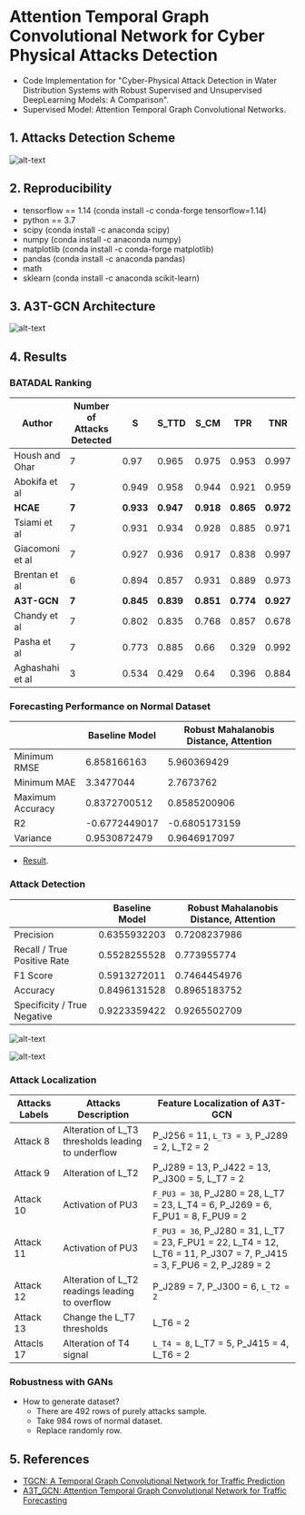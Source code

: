 # Attention Temporal Graph Convolutional Network for Cyber Physical Attacks Detection
- Code Implementation for "Cyber-Physical Attack Detection in Water Distribution Systems with Robust Supervised and Unsupervised DeepLearning Models: A Comparison".
- Supervised Model: Attention Temporal Graph Convolutional Networks.

## 1. Attacks Detection Scheme

![alt-text](https://github.com/mnguyen0226/xtgcn_wds_cps/blob/main/docs/imgs/framework/attack_detection_scheme.png)

## 2. Reproducibility

- tensorflow == 1.14 (conda install -c conda-forge tensorflow=1.14)
- python == 3.7 
- scipy (conda install -c anaconda scipy)
- numpy (conda install -c anaconda numpy)
- matplotlib (conda install -c conda-forge matplotlib)
- pandas (conda install -c anaconda pandas)
- math
- sklearn (conda install -c anaconda scikit-learn)

## 3. A3T-GCN Architecture

![alt-text](https://github.com/mnguyen0226/atgcn_cps/blob/main/docs/imgs/a3t_gcn/a3t_gcn.png)

## 4. Results

### BATADAL Ranking

| Author      | Number of Attacks Detected | S      | S_TTD | S_CM      | TPR | TNR      | 
| ----------- | ----------- | ----------- | ----------- | ----------- | ----------- | ----------- | 
| Housh and Ohar      | 7 | 0.97      | 0.965 | 0.975      | 0.953 | 0.997      | 
| Abokifa et al      | 7 | 0.949      | 0.958 | 0.944      | 0.921 | 0.959      | 
| **HCAE**      | **7** | **0.933**      | **0.947** | **0.918**      | **0.865** | **0.972**     | 
| Tsiami et al      | 7 | 0.931      | 0.934 | 0.928      | 0.885 | 0.971      | 
| Giacomoni et al      | 7 | 0.927      | 0.936 | 0.917      | 0.838 | 0.997      | 
| Brentan et al      | 6 | 0.894      | 0.857 | 0.931      | 0.889 | 0.973      | 
| **A3T-GCN**     | **7** | **0.845**      | **0.839** | **0.851**      | **0.774** | **0.927**      | 
| Chandy et al      | 7 | 0.802      | 0.835 | 0.768      | 0.857 | 0.678      | 
| Pasha et al      | 7 | 0.773      | 0.885 | 0.66      | 0.329 | 0.992      | 
| Aghashahi et al      | 3 | 0.534      | 0.429 | 0.64      | 0.396 | 0.884      | 

### Forecasting Performance on Normal Dataset

|             | Baseline Model | Robust Mahalanobis Distance, Attention |
| ----------- | ----------- | ----------- |
| Minimum RMSE      | 6.858166163       | 5.960369429 | 
| Minimum MAE   | 3.3477044        | 2.7673762 |
| Maximum Accuracy   | 0.8372700512        | 0.8585200906 | 
| R2   | -0.6772449017        | -0.6805173159 |
| Variance   | 0.9530872479        | 0.9646917097 |

- [Result](https://github.com/mnguyen0226/atgcn_cps/tree/main/docs/imgs/results/forecasting).

### Attack Detection

|             | Baseline Model | Robust Mahalanobis Distance, Attention |
| ----------- | ----------- | ----------- |
| Precision      | 0.6355932203       | 0.7208237986 | 
| Recall / True Positive Rate   | 0.5528255528       | 0.773955774 |
| F1 Score   | 0.5913272011      | 0.7464454976 | 
| Accuracy   | 0.8496131528        | 0.8965183752 |
| Specificity / True Negative   | 0.9223359422        | 0.9265502709 |

![alt-text](https://github.com/mnguyen0226/atgcn_cps/blob/main/docs/imgs/results/attack_prediction/rmd_forecasting.png)

![alt-text](https://github.com/mnguyen0226/atgcn_cps/blob/main/docs/imgs/results/attack_prediction/predictions_vs_labels.png)

### Attack Localization 
| Attacks Labels | Attacks Description | Feature Localization of A3T-GCN | 
| ----------- | ----------- | ----------- |
| Attack 8      | Alteration of L_T3 thresholds leading to underflow | P_J256 = 11, `L_T3 = 3`, P_J289 = 2, L_T2 = 2 |
| Attack 9   | Alteration of L_T2 | P_J289 = 13, P_J422 = 13, P_J300 = 5, L_T7 = 2 |
| Attack 10   | Activation of PU3 | `F_PU3 = 38`, P_J280 = 28, L_T7 = 23,  L_T4 = 6, P_J269 = 6, F_PU1 = 8, F_PU9 = 2 |
| Attack 11   | Activation of PU3 | `F_PU3 = 36`,  P_J280 = 31, L_T7 = 23, F_PU1 = 22, L_T4 = 12, L_T6 = 11,  P_J307 = 7, P_J415 = 3, F_PU6 = 2, P_J289 = 2 |
| Attack 12   | Alteration of L_T2 readings leading to overflow | P_J289 = 7, P_J300 = 6, `L_T2 = 2` |
| Attack 13   | Change the L_T7 thresholds | L_T6 = 2 |
| Attacls 17   | Alteration of T4 signal | `L_T4 = 8`, L_T7 = 5, P_J415 = 4, L_T6 = 2 |

### Robustness with GANs
- How to generate dataset?
    - There are 492 rows of purely attacks sample.
    - Take 984 rows of normal dataset.
    - Replace randomly row.

## 5. References
- [TGCN: A Temporal Graph Convolutional Network for Traffic Prediction](https://github.com/lehaifeng/T-GCN)
- [A3T_GCN: Attention Temporal Graph Convolutional Network for Traffic Forecasting](https://github.com/lehaifeng/T-GCN)